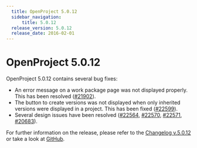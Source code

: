 ```yaml
---
  title: OpenProject 5.0.12
  sidebar_navigation:
      title: 5.0.12
  release_version: 5.0.12
  release_date: 2016-02-01
---
```



# OpenProject 5.0.12

OpenProject 5.0.12 contains several bug fixes:

  - An error message on a work package page was not displayed properly.
    This has been
    resolved ([\#21902](https://community.openproject.org/work_packages/21902)).
  - The button to create versions was not displayed when only inherited
    versions were displayed in a project. This has been
    fixed ([\#22599](https://community.openproject.org/work_packages/22599)).
  - Several design issues have been resolved
    ([\#22564](https://community.openproject.org/work_packages/22564/activity),
    [\#22570](https://community.openproject.org/work_packages/22570/activity),
    [\#22571](https://community.openproject.org/work_packages/22571/activity),
    [\#20683](https://community.openproject.org/work_packages/20683/activity)).

For further information on the release, please refer to the [Changelog
v.5.0.12](https://community.openproject.org/versions/800) or take a look
at [GitHub](https://github.com/opf/openproject/tree/v5.0.12).

 


